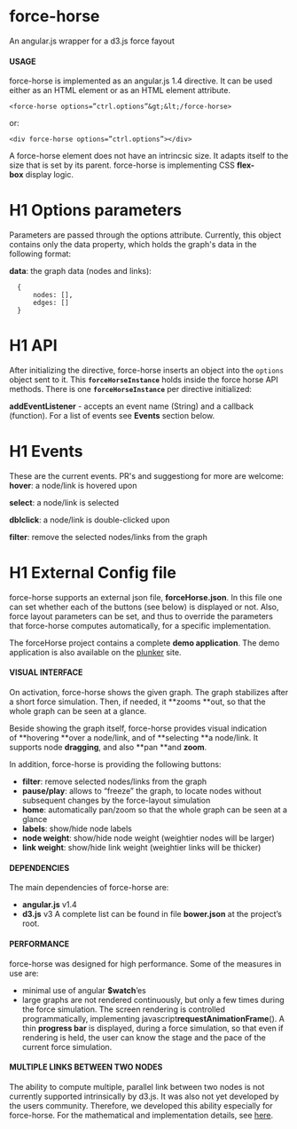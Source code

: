 # force-horse

An angular.js wrapper for a d3.js force fayout

#### USAGE

force-horse is implemented as an angular.js 1.4 directive. It can be used either as an HTML element or as an HTML element attribute.

`<force-horse options=”ctrl.options”&gt;&lt;/force-horse>`

or:

`<div force-horse options=”ctrl.options”></div>`

A force-horse element does not have an intrincsic size. It adapts itself to the size that is set by its parent. force-horse is implementing CSS **flex-box** display logic.

# H1 Options parameters

Parameters are passed through the options attribute. Currently, this object contains only the data property, which holds the graph's data in the following format:

**data**: the graph data (nodes and links):
```
  {
	  nodes: [],
	  edges: []
  }
```

# H1 API
After initializing the directive, force-horse inserts an object into the `options` object sent to it.  This **`forceHorseInstance`** holds inside the force horse API methods. There is one **`forceHorseInstance`** per directive initialized:

**addEventListener** - accepts an event name (String) and a callback (function). For a list of events see **Events** section below.


# H1 Events

These are the current events. PR's and suggestiong for more are welcome:
**hover**: a node/link is hovered upon

**select**: a node/link is selected

**dblclick**: a node/link is double-clicked upon

**filter**: remove the selected nodes/links from the graph

# H1 External Config file
force-horse supports an external json file, **forceHorse.json**. In this file one can set whether each of the buttons (see below) is displayed or not. Also, force layout parameters can be set, and thus to override the parameters that force-horse computes automatically, for a specific implementation.

The forceHorse project contains a complete **demo application**. The demo application is also available on the [plunker](http://embed.plnkr.co/SYmehtaAnQVyMpLJJY2B/?show=preview) site.

#### VISUAL INTERFACE

On activation, force-horse shows the given graph. The graph stabilizes after a short force simulation. Then, if needed, it **zooms **out, so that the whole graph can be seen at a glance.

Beside showing the graph itself, force-horse provides visual indication of **hovering **over a node/link, and of **selecting **a node/link. It supports node **dragging**, and also **pan **and **zoom**.

In addition, force-horse is providing the following buttons:
* **filter**: remove selected nodes/links from the graph
* **pause/play**: allows to “freeze” the graph, to locate nodes without subsequent changes by the force-layout simulation
* **home**: automatically pan/zoom so that the whole graph can be seen at a glance
* **labels**: show/hide node labels
* **node weight**: show/hide node weight (weightier nodes will be larger)
* **link weight**: show/hide link weight (weightier links will be thicker)

#### DEPENDENCIES

The main dependencies of force-horse are:
* **angular.js** v1.4
* **d3.js** v3
A complete list can be found in file **bower.json** at the project’s root.

#### PERFORMANCE

force-horse was designed for high performance. Some of the measures in use are:
* minimal use of angular **$watch**’es
* large graphs are not rendered continuously, but only a few times during the force simulation. The screen rendering is controlled programmatically, implementing javascript**requestAnimationFrame**(). A thin **progress bar** is displayed, during a force simulation, so that even if rendering is held, the user can know the stage and the pace of the current force simulation.

#### MULTIPLE LINKS BETWEEN TWO NODES

The ability to compute multiple, parallel link between two nodes is not currently supported intrinsically by d3.js. It was also not yet developed by the users community. Therefore, we developed this ability especially for force-horse. For the mathematical and implementation details, see [here](http://webiks.com/d3-js-force-layout-straight-parallel-links/).
